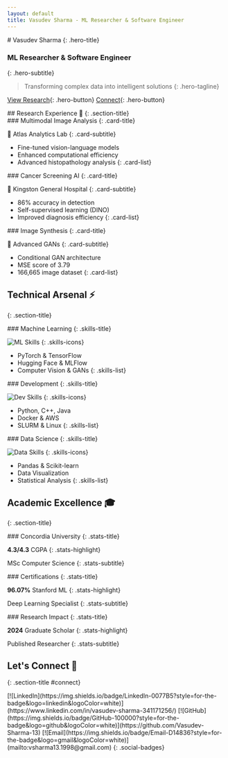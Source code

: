 ```yaml
---
layout: default
title: Vasudev Sharma - ML Researcher & Software Engineer
---
```


<div class="hero-section" markdown="1">
  <div class="hero-content" markdown="1">
  # Vasudev Sharma
  {: .hero-title}

  ### ML Researcher & Software Engineer
  {: .hero-subtitle}

  > Transforming complex data into intelligent solutions
  {: .hero-tagline}

  [View Research](#research){: .hero-button} [Connect](#connect){: .hero-button}
  </div>
</div>

<div class="content-section" markdown="1">
## Research Experience 🔬
{: .section-title}

<div class="card-grid" markdown="1">
<div class="feature-card" markdown="1">
### Multimodal Image Analysis
{: .card-title}

🏥 Atlas Analytics Lab
{: .card-subtitle}

- Fine-tuned vision-language models
- Enhanced computational efficiency
- Advanced histopathology analysis
{: .card-list}
</div>

<div class="feature-card" markdown="1">
### Cancer Screening AI
{: .card-title}

🤖 Kingston General Hospital
{: .card-subtitle}

- 86% accuracy in detection
- Self-supervised learning (DINO)
- Improved diagnosis efficiency
{: .card-list}
</div>

<div class="feature-card" markdown="1">
### Image Synthesis
{: .card-title}

🎨 Advanced GANs
{: .card-subtitle}

- Conditional GAN architecture
- MSE score of 3.79
- 166,665 image dataset
{: .card-list}
</div>
</div>

## Technical Arsenal ⚡
{: .section-title}

<div class="skills-section" markdown="1">
<div class="skills-card" markdown="1">
### Machine Learning
{: .skills-title}

![ML Skills](https://skillicons.dev/icons?i=pytorch,tensorflow)
{: .skills-icons}

- PyTorch & TensorFlow
- Hugging Face & MLFlow
- Computer Vision & GANs
{: .skills-list}
</div>

<div class="skills-card" markdown="1">
### Development
{: .skills-title}

![Dev Skills](https://skillicons.dev/icons?i=python,cpp,java)
{: .skills-icons}

- Python, C++, Java
- Docker & AWS
- SLURM & Linux
{: .skills-list}
</div>

<div class="skills-card" markdown="1">
### Data Science
{: .skills-title}

![Data Skills](https://skillicons.dev/icons?i=numpy,pandas)
{: .skills-icons}

- Pandas & Scikit-learn
- Data Visualization
- Statistical Analysis
{: .skills-list}
</div>
</div>

## Academic Excellence 🎓
{: .section-title}

<div class="stats-grid" markdown="1">
<div class="stats-card" markdown="1">
### Concordia University
{: .stats-title}

**4.3/4.3** CGPA
{: .stats-highlight}

MSc Computer Science
{: .stats-subtitle}
</div>

<div class="stats-card" markdown="1">
### Certifications
{: .stats-title}

**96.07%** Stanford ML
{: .stats-highlight}

Deep Learning Specialist
{: .stats-subtitle}
</div>

<div class="stats-card" markdown="1">
### Research Impact
{: .stats-title}

**2024** Graduate Scholar
{: .stats-highlight}

Published Researcher
{: .stats-subtitle}
</div>
</div>

## Let's Connect 🤝
{: .section-title #connect}

<div class="social-links" markdown="1">
[![LinkedIn](https://img.shields.io/badge/LinkedIn-0077B5?style=for-the-badge&logo=linkedin&logoColor=white)](https://www.linkedin.com/in/vasudev-sharma-341171256/)
[![GitHub](https://img.shields.io/badge/GitHub-100000?style=for-the-badge&logo=github&logoColor=white)](https://github.com/Vasudev-Sharma-13)
[![Email](https://img.shields.io/badge/Email-D14836?style=for-the-badge&logo=gmail&logoColor=white)](mailto:vsharma13.1998@gmail.com)
{: .social-badges}
</div>
</div>
